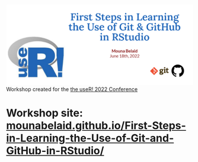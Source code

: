 ![](cover-image.png)
Workshop created for the [the useR! 2022 Conference](https://user2022.r-project.org/)

# Workshop site: [mounabelaid.github.io/First-Steps-in-Learning-the-Use-of-Git-and-GitHub-in-RStudio/](https://mounabelaid.github.io/First-Steps-in-Learning-the-Use-of-Git-and-GitHub-in-RStudio/)
